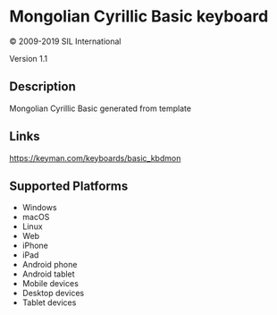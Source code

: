 Mongolian Cyrillic Basic keyboard
==============

© 2009-2019 SIL International

Version 1.1

Description
-----------

Mongolian Cyrillic Basic generated from template

Links
-----
https://keyman.com/keyboards/basic_kbdmon

Supported Platforms
-------------------
 * Windows
 * macOS
 * Linux
 * Web
 * iPhone
 * iPad
 * Android phone
 * Android tablet
 * Mobile devices
 * Desktop devices
 * Tablet devices

